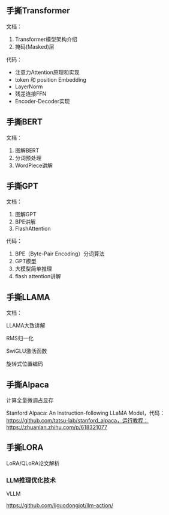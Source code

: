 ## 手撕Transformer

文档：

1. Transformer模型架构介绍
2. 掩码(Masked)层

代码：

- 注意力Attention原理和实现
- token 和 position Embedding
- LayerNorm
- 残差连接FFN
- Encoder-Decoder实现

## 手撕BERT

文档：

1. 图解BERT
2. 分词预处理
3. WordPiece讲解

## 手撕GPT

文档：

1. 图解GPT
2. BPE讲解
3. FlashAttention

代码：

1. BPE（Byte-Pair Encoding）分词算法
2. GPT模型
3. 大模型简单推理
4. flash attention讲解

## 手撕LLAMA

文档：

LLAMA大致讲解

RMS归一化

SwiGLU激活函数

旋转式位置编码


## 手撕Alpaca

计算全量微调占显存

Stanford Alpaca: An Instruction-following LLaMA Model，代码： https://github.com/tatsu-lab/stanford_alpaca，运行教程：https://zhuanlan.zhihu.com/p/618321077

## 手撕LORA

LoRA/QLoRA论文解析

### LLM推理优化技术

VLLM

https://github.com/liguodongiot/llm-action/
